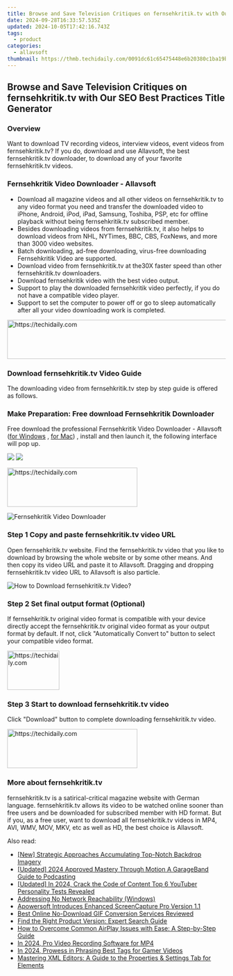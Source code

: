 ```yaml
---
title: Browse and Save Television Critiques on fernsehkritik.tv with Our SEO Best Practices Title Generator
date: 2024-09-28T16:33:57.535Z
updated: 2024-10-05T17:42:16.743Z
tags:
  - product
categories:
  - allavsoft
thumbnail: https://thmb.techidaily.com/0091dc61c65475448e6b20380c1ba19b6aec743f43714543b259bc14c7475306.jpg
---
```


## Browse and Save Television Critiques on fernsehkritik.tv with Our SEO Best Practices Title Generator

### Overview

Want to download TV recording videos, interview videos, event videos from fernsehkritik.tv? If you do, download and use Allavsoft, the best fernsehkritik.tv downloader, to download any of your favorite fernsehkritik.tv videos.

### Fernsehkritik Video Downloader - Allavsoft

* Download all magazine videos and all other videos on fernsehkritik.tv to any video format you need and transfer the downloaded video to iPhone, Android, iPod, iPad, Samsung, Toshiba, PSP, etc for offline playback without being fernsehkritik.tv subscribed member.
* Besides downloading videos from fernsehkritik.tv, it also helps to download videos from NHL, NYTimes, BBC, CBS, FoxNews, and more than 3000 video websites.
* Batch downloading, ad-free downloading, virus-free downloading Fernsehkritik Video are supported.
* Download video from fernsehkritik.tv at the30X faster speed than other fernsehkritik.tv downloaders.
* Download fernsehkritik video with the best video output.
* Support to play the downloaded fernsehkritik video perfectly, if you do not have a compatible video player.
* Support to set the computer to power off or go to sleep automatically after all your video downloading work is completed.

<!-- affiliate ads begin -->
<a href="https://appsumo.8odi.net/c/5597632/2123731/7443" target="_top" id="2123731">
  <img src="//a.impactradius-go.com/display-ad/7443-2123731" border="0" alt="https://techidaily.com" width="728" height="90"/>
</a>
<img height="0" width="0" src="https://appsumo.8odi.net/i/5597632/2123731/7443" style="position:absolute;visibility:hidden;" border="0" />
<!-- affiliate ads end -->

### Download fernsehkritik.tv Video Guide

The downloading video from fernsehkritik.tv step by step guide is offered as follows.

### Make Preparation: Free download Fernsehkritik Downloader

Free download the professional Fernsehkritik Video Downloader - Allavsoft ([for Windows](https://tools.techidaily.com/allavsoft/products/) , [for Mac](https://tools.techidaily.com/allavsoft/products/)) , install and then launch it, the following interface will pop up.

[![](https://www.allavsoft.com/how-to/../images/how-to/free-download-win.jpg)](https://tools.techidaily.com/allavsoft/products/) [![](https://www.allavsoft.com/how-to/../images/how-to/free-download-mac.jpg)](https://tools.techidaily.com/allavsoft/products/)

<!-- affiliate ads begin -->
<a href="https://aligracehair.sjv.io/c/5597632/1886069/19272" target="_top" id="1886069">
  <img src="//a.impactradius-go.com/display-ad/19272-1886069" border="0" alt="https://techidaily.com" width="300" height="90"/>
</a>
<img height="0" width="0" src="https://aligracehair.sjv.io/i/5597632/1886069/19272" style="position:absolute;visibility:hidden;" border="0" />
<!-- affiliate ads end -->

![Fernsehkritik Video Downloader](https://www.allavsoft.com/how-to/../images/allavsoft/screen-shot-600.jpg)

### Step 1 Copy and paste fernsehkritik.tv video URL

Open fernsehkritik.tv website. Find the fernsehkritik.tv video that you like to download by browsing the whole website or by some other means. And then copy its video URL and paste it to Allavsoft. Dragging and dropping fernsehkritik.tv video URL to Allavsoft is also particle.

![How to Download fernsehkritik.tv Video?](https://www.allavsoft.com/how-to/../images/how-to/download-rtmp-video/download-rtmp-video.jpg)

### Step 2 Set final output format (Optional)

If fernsehkritik.tv original video format is compatible with your device directly accept the fernsehkritik.tv original video format as your output format by default. If not, click "Automatically Convert to" button to select your compatible video format.

<!-- affiliate ads begin -->
<a href="https://aligracehair.sjv.io/c/5597632/2135364/19272" target="_top" id="2135364">
  <img src="//a.impactradius-go.com/display-ad/19272-2135364" border="0" alt="https://techidaily.com" width="120" height="90"/>
</a>
<img height="0" width="0" src="https://aligracehair.sjv.io/i/5597632/2135364/19272" style="position:absolute;visibility:hidden;" border="0" />
<!-- affiliate ads end -->

### Step 3 Start to download fernsehkritik.tv video

Click "Download" button to complete downloading fernsehkritik.tv video.

<!-- affiliate ads begin -->
<a href="https://aligracehair.sjv.io/c/5597632/1896527/19272" target="_top" id="1896527">
  <img src="//a.impactradius-go.com/display-ad/19272-1896527" border="0" alt="https://techidaily.com" width="300" height="90"/>
</a>
<img height="0" width="0" src="https://aligracehair.sjv.io/i/5597632/1896527/19272" style="position:absolute;visibility:hidden;" border="0" />
<!-- affiliate ads end -->

### More about fernsehkritik.tv

fernsehkritik.tv is a satirical-critical magazine website with German language. fernsehkritik.tv allows its video to be watched online sooner than free users and be downloaded for subscribed member with HD format. But if you, as a free user, want to download all fernsehkritik.tv videos in MP4, AVI, WMV, MOV, MKV, etc as well as HD, the best choice is Allavsoft.

<ins class="adsbygoogle"
     style="display:block"
     data-ad-format="autorelaxed"
     data-ad-client="ca-pub-7571918770474297"
     data-ad-slot="1223367746"></ins>

<ins class="adsbygoogle"
     style="display:block"
     data-ad-client="ca-pub-7571918770474297"
     data-ad-slot="8358498916"
     data-ad-format="auto"
     data-full-width-responsive="true"></ins>

<span class="atpl-alsoreadstyle">Also read:</span>
<div><ul>
<li><a href="https://extra-support.techidaily.com/new-strategic-approaches-accumulating-top-notch-backdrop-imagery/"><u>[New] Strategic Approaches Accumulating Top-Notch Backdrop Imagery</u></a></li>
<li><a href="https://fox-links.techidaily.com/updated-2024-approved-mastery-through-motion-a-garageband-guide-to-podcasting/"><u>[Updated] 2024 Approved Mastery Through Motion A GarageBand Guide to Podcasting</u></a></li>
<li><a href="https://facebook-record-videos.techidaily.com/updated-in-2024-crack-the-code-of-content-top-6-youtuber-personality-tests-revealed/"><u>[Updated] In 2024, Crack the Code of Content Top 6 YouTuber Personality Tests Revealed</u></a></li>
<li><a href="https://win11.techidaily.com/addressing-no-network-reachability-windows/"><u>Addressing No Network Reachability (Windows)</u></a></li>
<li><a href="https://fox-where.techidaily.com/apowersoft-introduces-enhanced-screencapture-pro-version-11/"><u>Apowersoft Introduces Enhanced ScreenCapture Pro Version 1.1</u></a></li>
<li><a href="https://article-posts.techidaily.com/best-online-no-download-gif-conversion-services-reviewed/"><u>Best Online No-Download GIF Conversion Services Reviewed</u></a></li>
<li><a href="https://fox-where.techidaily.com/find-the-right-product-version-expert-search-guide/"><u>Find the Right Product Version: Expert Search Guide</u></a></li>
<li><a href="https://fox-where.techidaily.com/how-to-overcome-common-airplay-issues-with-ease-a-step-by-step-guide/"><u>How to Overcome Common AirPlay Issues with Ease: A Step-by-Step Guide</u></a></li>
<li><a href="https://on-screen-recording.techidaily.com/in-2024-pro-video-recording-software-for-mp4/"><u>In 2024, Pro Video Recording Software for MP4</u></a></li>
<li><a href="https://youtube-help.techidaily.com/in-2024-prowess-in-phrasing-best-tags-for-gamer-videos/"><u>In 2024, Prowess in Phrasing Best Tags for Gamer Videos</u></a></li>
<li><a href="https://fox-where.techidaily.com/mastering-xml-editors-a-guide-to-the-properties-and-settings-tab-for-elements/"><u>Mastering XML Editors: A Guide to the Properties & Settings Tab for Elements</u></a></li>
</ul></div>

